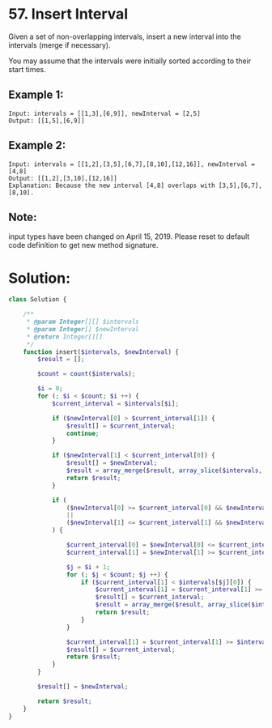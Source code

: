 # 57. Insert Interval
Given a set of non-overlapping intervals, insert a new interval into the intervals (merge if necessary).

You may assume that the intervals were initially sorted according to their start times.
## Example 1:
~~~
Input: intervals = [[1,3],[6,9]], newInterval = [2,5]
Output: [[1,5],[6,9]]
~~~
## Example 2:
~~~
Input: intervals = [[1,2],[3,5],[6,7],[8,10],[12,16]], newInterval = [4,8]
Output: [[1,2],[3,10],[12,16]]
Explanation: Because the new interval [4,8] overlaps with [3,5],[6,7],[8,10].
~~~
## Note:
input types have been changed on April 15, 2019. Please reset to default code definition to get new method signature.

# Solution:
~~~PHP
class Solution {

    /**
     * @param Integer[][] $intervals
     * @param Integer[] $newInterval
     * @return Integer[][]
     */
    function insert($intervals, $newInterval) {
        $result = [];

        $count = count($intervals);

        $i = 0;
        for (; $i < $count; $i ++) {
            $current_interval = $intervals[$i];

            if ($newInterval[0] > $current_interval[1]) {
                $result[] = $current_interval;
                continue;
            }

            if ($newInterval[1] < $current_interval[0]) {
                $result[] = $newInterval;
                $result = array_merge($result, array_slice($intervals, $i));
                return $result;
            }

            if (
                ($newInterval[0] >= $current_interval[0] && $newInterval[0] <= $current_interval[1])
                ||
                ($newInterval[1] <= $current_interval[1] && $newInterval[1] >= $current_interval[0])
            ) {

                $current_interval[0] = $newInterval[0] <= $current_interval[0] ? $newInterval[0] : $current_interval[0];
                $current_interval[1] = $newInterval[1] >= $current_interval[1] ? $newInterval[1] : $current_interval[1];

                $j = $i + 1;
                for (; $j < $count; $j ++) {
                    if ($current_interval[1] < $intervals[$j][0]) {
                        $current_interval[1] = $current_interval[1] >= $intervals[$j -1][1] ? $current_interval[1] : $intervals[$j -1][1];
                        $result[] = $current_interval;
                        $result = array_merge($result, array_slice($intervals, $j));
                        return $result;
                    }
                }

                $current_interval[1] = $current_interval[1] >= $intervals[$j - 1][1] ? $current_interval[1] : $intervals[$j - 1][1];
                $result[] = $current_interval;
                return $result;
            }
        }

        $result[] = $newInterval;

        return $result;
    }
}
~~~